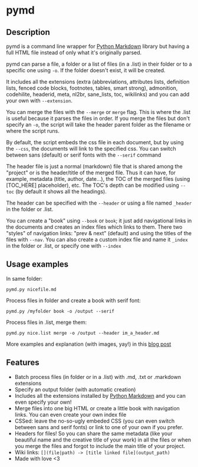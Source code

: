 pymd
=========


Description
-------------

pymd is a command line wrapper for [Python Markdown](http://pythonhosted.org/Markdown/) library but having a full HTML file instead of only what it's originally parsed.

pymd can parse a file, a folder or a list of files (in a .list) in their folder or to a specific one using ```-o```. If the folder doesn't exist, it will be created.

It includes all the extensions (extra (abbreviations, attributes lists, definition lists, fenced code blocks, footnotes, tables, smart strong), admonition, codehilite, headerid, meta, nl2br, sane_lists, toc, wikilinks) and you can add your own with ```--extension```.

You can merge the files with the ```--merge``` or ```merge``` flag. This is where the .list is useful because it parses the files in order. If you merge the files but don't specify an ```-o```, the script will take the header parent folder as the filename or where the script runs.

By default, the script embeds the css file in each document, but by using the ```--css```, the documents will link to the specified css. You can switch between sans (default) or serif fonts with the ```--serif``` command

The header file is just a normal (markdown) file that is shared among the "project" or is the header/title of the merged file. Thus it can have, for example, metadata (title, author, date...), the TOC of the merged files (using [TOC_HERE] placeholder), etc. The TOC's depth can be modified using ```--toc``` (by default it shows all the headings).

The header can be specified with the ```--header``` or using a file named ```_header``` in the folder or .list.

You can create a "book" using ```--book``` or ```book```; it just add navigational links in the documents and creates an index files which links to them. There two "styles" of navigation links: "prev & next" (default) and using the titles of the files with ```--nav```. You can also create a custom index file and name it ```_index``` in the folder or .list, or specify one with ```--index```

Usage examples
-------------

In same folder: 

	pymd.py nicefile.md

Process files in folder and create a book with serif font: 

	pymd.py /myfolder book -o /output --serif

Process files in .list, merge them:

	pymd.py nice.list merge -o /output --header im_a_header.md
	
More examples and explanation (with images, yay!) in this [blog post](http://blog.aquinzi.com/pymd/)

Features
-----------

  * Batch process files (in folder or in a .list) with .md, .txt or .markdown extensions
  * Specify an output folder (with automatic creation)
  * Includes all the extensions installed by [Python Markdown](http://pythonhosted.org/Markdown/) and you can even specify your own!
  * Merge files into one big HTML or create a little book with navigation links. You can even create your own index file
  * CSSed: leave the no-so-ugly embeded CSS (you can even switch between sans and serif fonts) or link to one of your own if you prefer.
  * Headers for files! So you can share the same metadata (like your beautiful name and the creative title of your work) in all the files or when you merge the files and forgot to include the main title of your project.
  * Wiki links: ```[](file|path) -> [title linked file](output_path)```
  * Made with love <3

